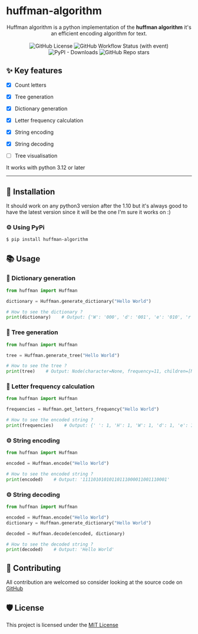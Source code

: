 # huffman-algorithm
<div align="center">
    Huffman algorithm is a python implementation of the <b>huffman algorithm</b> it's an efficient encoding algorithm for text.
    <br>
    <br>
    <img alt="GitHub License" src="https://img.shields.io/github/license/ugo-brocard/huffman-algorithm"/>
    <img alt="GitHub Workflow Status (with event)" src="https://img.shields.io/github/actions/workflow/status/ugo-brocard/huffman-algorithm/publish.yml"/>
    <img alt="PyPI - Downloads" src="https://img.shields.io/pypi/dm/huffman-algorithm"/>
    <img alt="GitHub Repo stars" src="https://img.shields.io/github/stars/ugo-brocard/huffman-algorithm"/>
</div>

## ✨ Key features
- [x] Count letters
- [x] Tree generation
- [x] Dictionary generation
- [x] Letter frequency calculation
- [x] String encoding
- [x] String decoding
  
- [ ] Tree visualisation

It works with python 3.12 or later

***

## 🔧 Installation

It should work on any python3 version after the 1.10 but it's always good to have the latest version since it will be the one I'm sure it works on :)

### ⚙ Using PyPi

``` bash
$ pip install huffman-algorithm
```

## 📚 Usage

### 📕 Dictionary generation
```py
from huffman import Huffman

dictionary = Huffman.generate_dictionary("Hello World")

# How to see the dictionary ?
print(dictionary)    # Output: {'W': '000', 'd': '001', 'e': '010', 'r': '011', 'l': '10', 'o': '110', ' ': '1110', 'H': '1111'}
```

### 🌳 Tree generation
```py
from huffman import Huffman

tree = Huffman.generate_tree("Hello World")

# How to see the tree ?
print(tree)    # Output: Node(character=None, frequency=11, children=[Node(character=None, frequency=4, children=[...]])
```

### 🔢 Letter frequency calculation
```py
from huffman import Huffman

frequencies = Huffman.get_letters_frequency("Hello World")

# How to see the encoded string ?
print(frequencies)    # Output: {' ': 1, 'H': 1, 'W': 1, 'd': 1, 'e': 1, 'r': 1, 'o': 2, 'l': 3}
```

### ⚙️ String encoding
```py
from huffman import Huffman

encoded = Huffman.encode("Hello World")

# How to see the encoded string ?
print(encoded)    # Output: '11110101010110111000011001110001'
```

### ⚙️ String decoding
```py
from huffman import Huffman

encoded = Huffman.encode("Hello World")
dictionary = Huffman.generate_dictionary("Hello World")

decoded = Huffman.decode(encoded, dictionary)

# How to see the decoded string ?
print(decoded)    # Output: 'Hello World'
```

## 🍕 Contributing
All contribution are welcomed so consider looking at the source code on [GitHub](https://github.com/ugo-brocard/huffman-algorithm)

## 🛡 License

This project is licensed under the [MIT License](https://github.com/ugo-brocard/huffman-algorithm/blob/main/LICENSE)